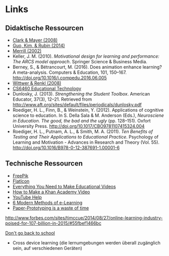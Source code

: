 # Links

## Didaktische Ressourcen

* [Clark & Mayer (2008)](https://katalog.ub.uni-freiburg.de/opac/RDSIndex/Results?lookfor=e-learning+and+the+science+of+instruction&submit=Suche+starten&view=list)
* [Guo, Kim, & Rubin (2014)](https://www.researchgate.net/profile/Juho_Kim3/publication/262393281_How_video_production_affects_student_engagement_an_empirical_study_of_MOOC_videos/links/53d51e170cf220632f3d49f5.pdf)
* [Merrill (2002)](http://download.springer.com/static/pdf/580/art%253A10.1007%252FBF02505024.pdf?originUrl=http%3A%2F%2Flink.springer.com%2Farticle%2F10.1007%2FBF02505024&token2=exp=1470658808~acl=%2Fstatic%2Fpdf%2F580%2Fart%25253A10.1007%25252FBF02505024.pdf%3ForiginUrl%3Dhttp%253A%252F%252Flink.springer.com%252Farticle%252F10.1007%252FBF02505024*~hmac=7d8c4743451355b7bd1fd5b5cedb4001e5a3b3eea9d2d7f610d75be90e42aa4d)
* Keller, J. M. (2010). *Motivational design for learning and performance: The ARCS model approach*. Springer Science & Business Media.
* Berney, S., & Bétrancourt, M. (2016). Does animation enhance learning? A meta-analysis. Computers & Education, 101, 150–167. http://doi.org/10.1016/j.compedu.2016.06.005
* [Wittwer & Renkl (2008)](http://www.tandfonline.com/doi/full/10.1080/00461520701756420)
* [CS6460 Educational Technology](https://www.udacity.com/course/educational-technology--ud915)
* Dunlosky, J. (2013). *Strengthening the Student Toolbox*. American Educator, 37(3), 12–21. Retrieved from http://www.aft.org/sites/default/files/periodicals/dunlosky.pdf
* Roediger, H. L., Finn, B., & Weinstein, Y. (2012). Applications of cognitive science to education. In S. Della Sala & M. Anderson (Eds.), *Neurosciene in Education. The good, the bad and the ugly* (pp. 128–151). Oxfort University Press. http://doi.org/10.1017/CBO9781107415324.004
* Roediger, H. L., Putnam, A. L., & Smith, M. A. (2011). *Ten Benefits of Testing and Their Applications to Educational Practice*. Psychology of Learning and Motivation - Advances in Research and Theory (Vol. 55). http://doi.org/10.1016/B978-0-12-387691-1.00001-6

## Technische Ressourcen

* [FreePik](http://de.freepik.com/)
* [FlatIcon](http://www.flaticon.com/)
* [Everything You Need to Make Educational Videos](https://www.youtube.com/watch?v=lFL6k-qwUaE)
* [How to Make a Khan Academy Video](https://www.youtube.com/watch?v=QZJAhfaZnUA)
* [YouTube Help](https://support.google.com/youtube#topic=4355266)
* [6 Modern Methods of e-Learning](https://medium.com/@weareexperience/6-modern-methods-of-e-learning-e083f55fabb3#.basfslflz)
* [Paper-Prototyping is a waste of time](https://library.gv.com/paper-prototyping-is-a-waste-of-time-353076395187#.8b31s7c2q)


http://www.forbes.com/sites/tjmccue/2014/08/27/online-learning-industry-poised-for-107-billion-in-2015/#55fbef1466bc

[Don't go back to school](https://www.amazon.de/dp/B00CKTMUMK/ref=dp-kindle-redirect?_encoding=UTF8&btkr=1)

* Cross device learning (die lernumgebungen werden überall zugänglich sein, auf verschiedenen Geräten)